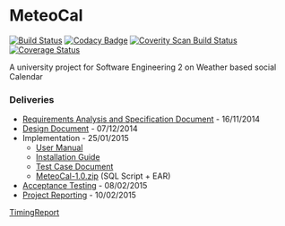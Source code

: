 # MeteoCal # 
[![Build Status](https://travis-ci.org/ElfoLiNk/weather-calendar.svg?branch=master)](https://travis-ci.org/ElfoLiNk/weather-calendar)
[![Codacy Badge](https://api.codacy.com/project/badge/Grade/f982c6962c8841e4a86eacf346d02ade)](https://www.codacy.com/app/matteo_gazzetta/weather-calendar?utm_source=github.com&utm_medium=referral&utm_content=ElfoLiNk/weather-calendar&utm_campaign=badger)
[![Coverity Scan Build Status](https://scan.coverity.com/projects/7463/badge.svg)](https://scan.coverity.com/projects/elfolink-weather-calendar)
[![Coverage Status](https://coveralls.io/repos/github/ElfoLiNk/weather-calendar/badge.svg?branch=master)](https://coveralls.io/github/ElfoLiNk/weather-calendar?branch=master)

A university project for Software Engineering 2 on Weather based social Calendar

### Deliveries ###
  * [Requirements Analysis and Specification Document](https://drive.google.com/file/d/0B296LD22NB3lYXBjSTdkVFJfODQ/view?usp=sharing) - 16/11/2014
  * [Design Document](https://drive.google.com/file/d/0B296LD22NB3lSHAydGktX2lNUnc/view?usp=sharing) - 07/12/2014
  * Implementation - 25/01/2015
    * [User Manual](https://drive.google.com/file/d/0B296LD22NB3lRDZMTUdTQ29yTlE/view?usp=sharing)
    * [Installation Guide](https://drive.google.com/file/d/0B296LD22NB3lSFN6OWg1TGFmdk0/view?usp=sharing)
    * [Test Case Document](https://drive.google.com/file/d/0B296LD22NB3lYldKS2RzbVlTUVk/view?usp=sharing)
    * [MeteoCal-1.0.zip](https://drive.google.com/file/d/0B296LD22NB3ldElQX1N4VHNwWVU/view?usp=sharing) (SQL Script + EAR)
  * [Acceptance Testing](https://drive.google.com/file/d/0B296LD22NB3lRjBHUXJQaGpRWlk/view?usp=sharing) - 08/02/2015
  * [Project Reporting](https://drive.google.com/file/d/0B296LD22NB3lVzR2amFud0FSd3M/view?usp=sharing) - 10/02/2015


[TimingReport](https://drive.google.com/file/d/0B296LD22NB3lSFlWWTZXM0FWRkU/view?usp=sharing)
